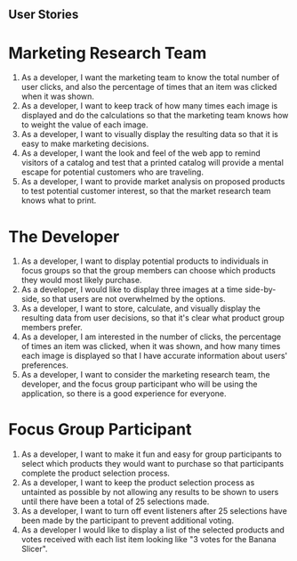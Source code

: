 
## User Stories

# Marketing Research Team

1. As a developer, I want the marketing team to know the total number of user clicks, and also the percentage of times that an item was clicked when it was shown.
2. As a developer, I want to keep track of how many times each image is displayed and do the calculations so that the marketing team knows how to weight the value of each image.
3. As a developer, I want to visually display the resulting data so that it is easy to make marketing decisions.
4. As a developer, I want the look and feel of the web app to remind visitors of a catalog and test that a printed catalog will provide a mental escape for potential customers who are traveling.
5. As a developer, I want to provide market analysis on proposed products to test potential customer interest, so that the market research team knows what to print.

# The Developer

1. As a developer, I want to display potential products to individuals in focus groups so that the group members can choose which products they would most likely purchase.
2. As a developer, I would like to display three images at a time side-by-side, so that users are not overwhelmed by the options.
3. As a developer, I want to store, calculate, and visually display the resulting data from user decisions, so that it's clear what product group members prefer.
4. As a developer, I am interested in the number of clicks, the percentage of times an item was clicked, when it was shown, and how many times each image is displayed so that I have accurate information about users' preferences.
5. As a developer, I want to consider the marketing research team, the developer, and the focus group participant who will be using the application, so there is a good experience for everyone.

# Focus Group Participant

1. As a developer, I want to make it fun and easy for group participants to select which products they would want to purchase so that participants complete the product selection process.
2. As a developer, I want to keep the product selection process as untainted as possible by not allowing any results to be shown to users until there have been a total of 25 selections made.
3. As a developer, I want to turn off event listeners after 25 selections have been made by the participant to prevent additional voting.
4. As a developer I would like to display a list of the selected products and votes received with each list item looking like "3 votes for the Banana Slicer".
